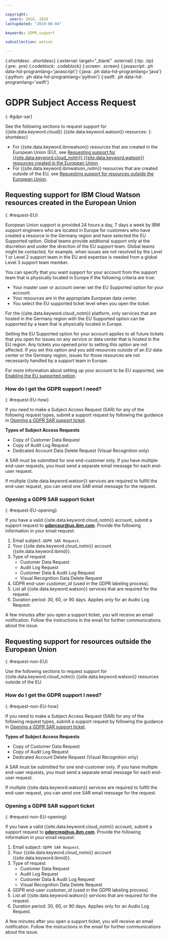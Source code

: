 ```yaml
---

copyright:
  years: 2018, 2019
lastupdated: "2019-06-04"

keywords: GDPR,support

subcollection: watson

---
```


{:shortdesc: .shortdesc}
{:external: target="_blank" .external}
{:tip: .tip}
{:pre: .pre}
{:codeblock: .codeblock}
{:screen: .screen}
{:javascript: .ph data-hd-programlang='javascript'}
{:java: .ph data-hd-programlang='java'}
{:python: .ph data-hd-programlang='python'}
{:swift: .ph data-hd-programlang='swift'}

# GDPR Subject Access Request
{: #gdpr-sar}

See the following sections to request support for {{site.data.keyword.cloud}} {{site.data.keyword.watson}} resources:
{: shortdesc}

-   For {{site.data.keyword.ibmwatson}} resources that are created in the European Union (EU), see [Requesting support for {{site.data.keyword.cloud_notm}} {{site.data.keyword.watson}} resources created in the European Union](#request-EU).
-   For {{site.data.keyword.ibmwatson_notm}} resources that are created outside of the EU, see [Requesting support for resources outside the European Union](#request-non-EU).

## Requesting support for IBM Cloud Watson resources created in the European Union
{: #request-EU}

European Union support is provided 24 hours a day, 7 days a week by IBM support engineers who are located in Europe for customers who have created a resource in the Germany region and have selected the EU Supported option. Global teams provide additional support only at the discretion and under the direction of the EU support team. Global teams might be contacted, for example, when issues are not resolved by the Level 1 or Level 2 support team in the EU and expertise is needed from a global Level 3 support team member.

You can specify that you want support for your account from the support team that is physically located in Europe if the following criteria are true:

-   Your master user or account owner set the EU Supported option for your account.
-   Your resources are in the appropriate European data center.
-   You select the EU supported ticket level when you open the ticket.

For the {{site.data.keyword.cloud_notm}} platform, only services that are hosted in the Germany region with the EU Supported option can be supported by a team that is physically located in Europe.

Setting the EU Supported option for your account applies to all future tickets that you open for issues on any service or data center that is hosted in the EU region. Any tickets you opened prior to setting this option are not affected. If you set this option and you add resources outside of an EU data center or the Germany region, issues for those resources are not necessarily handled by a support team in Europe.

For more information about setting up your account to be EU supported, see [Enabling the EU supported option](/docs/account?topic=account-eu-hipaa-supported#eu-hipaa-supported).

### How do I get the GDPR support I need?
{: #request-EU-how}

If you need to make a Subject Access Request (SAR) for any of the following request types, submit a support request by following the guidance in [Opening a GDPR SAR support ticket](#request-EU-opening).

**Types of Subject Access Requests**

-   Copy of Customer Data Request
-   Copy of Audit Log Request
-   Dedicated Account Data Delete Request (Visual Recognition only)

A SAR must be submitted for one end-customer only. If you have multiple end-user requests, you must send a separate email message for each end-user request.

If multiple {{site.data.keyword.watson}} services are required to fulfill the end-user request, you can send one SAR email message for the request.

### Opening a GDPR SAR support ticket
{: #request-EU-opening}

If you have a valid {{site.data.keyword.cloud_notm}} account, submit a support request to **gdprceur@us.ibm.com**. Provide the following information in your email request:

1.  Email subject: `GDPR SAR Request`.
1.  Your {{site.data.keyword.cloud_notm}} account {{site.data.keyword.ibmid}}.
1.  Type of request
    -   Customer Data Request
    -   Audit Log Request
    -   Customer Data & Audit Log Request
    -   Visual Recognition Data Delete Request
1.  GDPR end-user *customer_id* (used in the GDPR labeling process).
1.  List all {{site.data.keyword.watson}} services that are required for the request.
1.  Duration period: 30, 60, or 90 days. Applies only for an Audio Log Request.

A few minutes after you open a support ticket, you will receive an email notification. Follow the instructions in the email for further communications about the issue.

## Requesting support for resources outside the European Union
{: #request-non-EU}

Use the following sections to request support for {{site.data.keyword.cloud_notm}} {{site.data.keyword.watson}} resources outside of the EU.

### How do I get the GDPR support I need?
{: #request-non-EU-how}

If you need to make a Subject Access Request (SAR) for any of the following request types, submit a support request by following the guidance in [Opening a GDPR SAR support ticket](#request-non-EU-opening).

**Types of Subject Access Requests**

-   Copy of Customer Data Request
-   Copy of Audit Log Request
-   Dedicated Account Delete Request (Visual Recognition only)

A SAR must be submitted for one end-customer only. If you have multiple end-user requests, you must send a separate email message for each end-user request.

If multiple {{site.data.keyword.watson}} services are required to fulfill the end-user request, you can send one SAR email message for the request.

### Opening a GDPR SAR support ticket
{: #request-non-EU-opening}

If you have a valid {{site.data.keyword.cloud_notm}} account, submit a support request to **gdprcreq@us.ibm.com**. Provide the following information in your email request:

1.  Email subject: `GDPR SAR Request`.
1.  Your {{site.data.keyword.cloud_notm}} account {{site.data.keyword.ibmid}}.
1.  Type of request
    -   Customer Data Request
    -   Audit Log Request
    -   Customer Data & Audit Log Request
    -   Visual Recognition Data Delete Request
1.  GDPR end-user *customer_id* (used in the GDPR labeling process).
1.  List all {{site.data.keyword.watson}} services that are required for the request.
1.  Duration period: 30, 60, or 90 days. Applies only for an Audio Log Request.

A few minutes after you open a support ticket, you will receive an email notification. Follow the instructions in the email for further communications about the issue.

